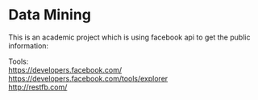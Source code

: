 # Data Mining

This is an academic project which is using facebook api to get the public information:<br />

Tools:<br />
https://developers.facebook.com/<br />
https://developers.facebook.com/tools/explorer<br />
http://restfb.com/
